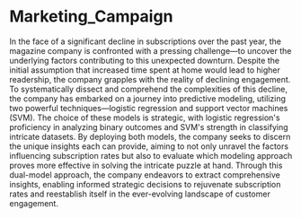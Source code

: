 # Marketing_Campaign
In the face of a significant decline in subscriptions over the past year, the magazine company is confronted with a pressing challenge—to uncover the underlying factors contributing to this unexpected downturn. Despite the initial assumption that increased time spent at home would lead to higher readership, the company grapples with the reality of declining engagement. To systematically dissect and comprehend the complexities of this decline, the company has embarked on a journey into predictive modeling, utilizing two powerful techniques—logistic regression and support vector machines (SVM). The choice of these models is strategic, with logistic regression's proficiency in analyzing binary outcomes and SVM's strength in classifying intricate datasets. By deploying both models, the company seeks to discern the unique insights each can provide, aiming to not only unravel the factors influencing subscription rates but also to evaluate which modeling approach proves more effective in solving the intricate puzzle at hand. Through this dual-model approach, the company endeavors to extract comprehensive insights, enabling informed strategic decisions to rejuvenate subscription rates and reestablish itself in the ever-evolving landscape of customer engagement.
